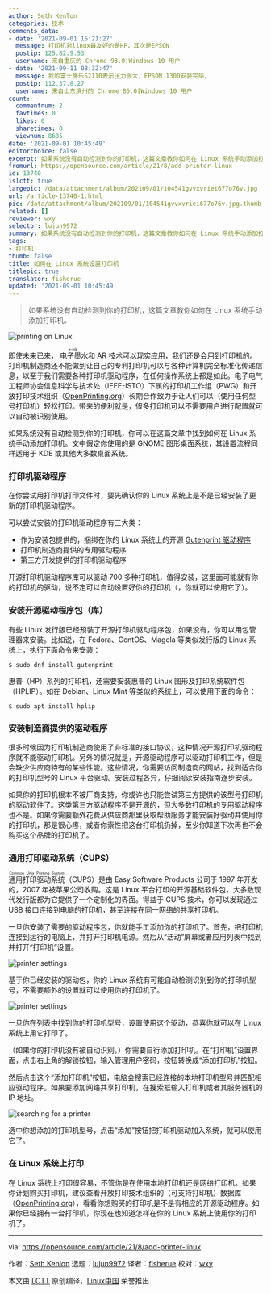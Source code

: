 ```yaml
---
author: Seth Kenlon
categories: 技术
comments_data:
- date: '2021-09-01 15:21:27'
  message: 打印机对linux最友好的是HP，其次是EPSON
  postip: 125.82.9.53
  username: 来自重庆的 Chrome 93.0|Windows 10 用户
- date: '2021-09-11 08:32:47'
  message: 我的富士施乐S2110表示压力很大，EPSON 1300安装完毕，
  postip: 112.37.8.27
  username: 来自山东滨州的 Chrome 86.0|Windows 10 用户
count:
  commentnum: 2
  favtimes: 0
  likes: 0
  sharetimes: 0
  viewnum: 8685
date: '2021-09-01 10:45:49'
editorchoice: false
excerpt: 如果系统没有自动检测到你的打印机，这篇文章教你如何在 Linux 系统手动添加打印机。
fromurl: https://opensource.com/article/21/8/add-printer-linux
id: 13740
islctt: true
largepic: /data/attachment/album/202109/01/104541gvvxvriei677o76v.jpg
url: /article-13740-1.html
pic: /data/attachment/album/202109/01/104541gvvxvriei677o76v.jpg.thumb.jpg
related: []
reviewer: wxy
selector: lujun9972
summary: 如果系统没有自动检测到你的打印机，这篇文章教你如何在 Linux 系统手动添加打印机。
tags:
- 打印机
thumb: false
title: 如何在 Linux 系统设置打印机
titlepic: true
translator: fisherue
updated: '2021-09-01 10:45:49'
---
```



> 
> 如果系统没有自动检测到你的打印机，这篇文章教你如何在 Linux 系统手动添加打印机。
> 
> 
> 


![](/data/attachment/album/202109/01/104541gvvxvriei677o76v.jpg "printing on Linux")


即使未来已来，<ruby> 电子墨水 <rt>  e-ink </rt></ruby>和 AR 技术可以现实应用，我们还是会用到打印机的。打印机制造商还不能做到让自己的专利打印机可以与各种计算机完全标准化传递信息，以至于我们需要各种打印机驱动程序，在任何操作系统上都是如此。电子电气工程师协会信息科学与技术处（IEEE-ISTO）下属的打印机工作组（PWG）和开放打印技术组织（[OpenPrinting.org](http://OpenPrinting.org)）长期合作致力于让人们可以（使用任何型号打印机）轻松打印。带来的便利就是，很多打印机可以不需要用户进行配置就可以自动被识别使用。


如果系统没有自动检测到你的打印机，你可以在这篇文章中找到如何在 Linux 系统手动添加打印机。文中假定你使用的是 GNOME 图形桌面系统，其设置流程同样适用于 KDE 或其他大多数桌面系统。


### 打印机驱动程序


在你尝试用打印机打印文件时，要先确认你的 Linux 系统上是不是已经安装了更新的打印机驱动程序。


可以尝试安装的打印机驱动程序有三大类：


* 作为安装包提供的，捆绑在你的 Linux 系统上的开源 [Gutenprint 驱动程序](http://gimp-print.sourceforge.net/)
* 打印机制造商提供的专用驱动程序
* 第三方开发提供的打印机驱动程序


开源打印机驱动程序库可以驱动 700 多种打印机，值得安装，这里面可能就有你的打印机的驱动，说不定可以自动设置好你的打印机（，你就可以使用它了）。


### 安装开源驱动程序包（库）


有些 Linux 发行版已经预装了开源打印机驱动程序包，如果没有，你可以用包管理器来安装。比如说，在 Fedora、CentOS、Magela 等类似发行版的 Linux 系统上，执行下面命令来安装：



```
$ sudo dnf install gutenprint

```

惠普（HP）系列的打印机，还需要安装惠普的 Linux 图形及打印系统软件包（HPLIP）。如在 Debian、Linux Mint 等类似的系统上，可以使用下面的命令：



```
$ sudo apt install hplip

```

### 安装制造商提供的驱动程序


很多时候因为打印机制造商使用了非标准的接口协议，这种情况开源打印机驱动程序就不能驱动打印机。另外的情况就是，开源驱动程序可以驱动打印机工作，但是会缺少供应商特有的某些性能。这些情况，你需要访问制造商的网站，找到适合你的打印机型号的 Linux 平台驱动。安装过程各异，仔细阅读安装指南逐步安装。


如果你的打印机根本不被厂商支持，你或许也只能尝试第三方提供的该型号打印机的驱动软件了。这类第三方驱动程序不是开源的，但大多数打印机的专用驱动程序也不是。如果你需要额外花费从供应商那里获取帮助服务才能安装好驱动并使用你的打印机，那是很心疼，或者你索性把这台打印机扔掉，至少你知道下次再也不会购买这个品牌的打印机了。


### 通用打印驱动系统（CUPS）


<ruby> 通用打印驱动系统 <rt>  Common Unix Printing System </rt></ruby>（CUPS）是由 Easy Software Products 公司于 1997 年开发的，2007 年被苹果公司收购。这是 Linux 平台打印的开源基础软件包，大多数现代发行版都为它提供了一个定制化的界面。得益于 CUPS 技术，你可以发现通过 USB 接口连接到电脑的打印机，甚至连接在同一网络的共享打印机。


一旦你安装了需要的驱动程序包，你就能手工添加你的打印机了。首先，把打印机连接到运行的电脑上，并打开打印机电源。然后从“活动”屏幕或者应用列表中找到并打开“打印机”设置。


![printer settings](/data/attachment/album/202109/01/104552urnl9ennubolotth.png "printer settings")


基于你已经安装的驱动包，你的 Linux 系统有可能自动检测识别到你的打印机型号，不需要额外的设置就可以使用你的打印机了。


![printer settings](/data/attachment/album/202109/01/104552f7101twi11jyoywq.png "printer settings")


一旦你在列表中找到你的打印机型号，设置使用这个驱动，恭喜你就可以在 Linux 系统上用它打印了。


（如果你的打印机没有被自动识别，）你需要自行添加打印机。在“打印机”设置界面，点击右上角的解锁按钮，输入管理用户密码，按钮转换成“添加打印机”按钮。


然后点击这个“添加打印机”按钮，电脑会搜索已经连接的本地打印机型号并匹配相应驱动程序。如果要添加网络共享打印机，在搜索框输入打印机或者其服务器机的 IP 地址。


![searching for a printer](/data/attachment/album/202109/01/104553op6vwmtiddadqc7w.png "searching for a printer")


选中你想添加的打印机型号，点击“添加”按钮把打印机驱动加入系统，就可以使用它了。


### 在 Linux 系统上打印


在 Linux 系统上打印很容易，不管你是在使用本地打印机还是网络打印机。如果你计划购买打印机，建议查看开放打印技术组织的（可支持打印机）数据库（[OpenPrinting.org](http://www.openprinting.org/printers/)），看看你想购买的打印机是不是有相应的开源驱动程序。如果你已经拥有一台打印机，你现在也知道怎样在你的 Linux 系统上使用你的打印机了。




---


via: <https://opensource.com/article/21/8/add-printer-linux>


作者：[Seth Kenlon](https://opensource.com/users/seth) 选题：[lujun9972](https://github.com/lujun9972) 译者：[fisherue](https://github.com/fisherue) 校对：[wxy](https://github.com/wxy)


本文由 [LCTT](https://github.com/LCTT/TranslateProject) 原创编译，[Linux中国](https://linux.cn/) 荣誉推出